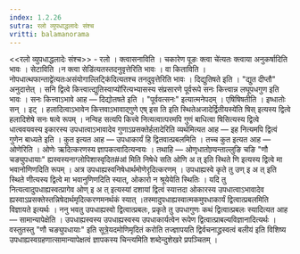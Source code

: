 ```yaml
---
index: 1.2.26
sutra: रलो व्युपधाद्धलादेः संश्च
vritti: balamanorama
---
```


<<रलो व्युपधाद्धलादेः संश्च>> - रलो । क्त्वासनाविति । चकारेण पूङः क्त्वा चे॑त्यतः क्त्वाया अनुकर्षादिति भावः । सेटाविति ।न क्त्वा सेडि॑त्यतस्तदनुवृत्तेरिति भावः । वा किताविति ।नोपधात्थफान्ताद्वे॑त्यतःअसंयोगाल्लिट्कि॑दित्यतश्च तनदुवृत्तेरिति भावः । दिद्युतिषते इति । "द्युत दीप्तौ" अनुदात्तेत् । सनि द्वित्वे कित्त्वात्द्युतिस्वाप्यो॑रित्यभ्यासस्य संप्रसारणे पूर्वरूपे सनः कित्त्वान्न लघूपधगुण इति भावः । सनः कित्त्वाऽभावे आह —  दिद्योतषते इति । "पूर्ववत्सनः" इत्यात्मनेपदम् । एषिषिषतीति । इष्धातोः सन् । इट् । हलादित्वाऽभावेन कित्तवाऽभावाद्गुणे एष् इस ति इति स्थितेअजादेर्द्वितीयस्ये॑ति षिस् इत्यस्य द्वित्वे हलादिशेषे सनः षत्वे रूपम् । नन्विह सत्यपि कित्त्वे नित्यत्वात्परमपि गुणं बाधित्वा षिसित्यस्य द्वित्वे धात्ववयवस्य इकारस्य उपधात्वाऽभावादेव गुणाऽप्रसक्तेर्हलादेरिति व्यर्थमित्यत आह  —  इह नित्यमपि द्वित्वं गुणेन बाध्यते इति । कुत इत्यत आह —  उपधाकार्यं हि द्वितवात्प्रबलमिति । तच्च कुत इत्यत आह —  ओणेरिति । ओणेः ऋदित्करणस्य ज्ञापकत्वादित्यन्वयः । तथाहि  —  ओणृधातोण्र्यन्ताल्लुङि चङि "णौ चङ्युपधायाः" ह्यस्वस्यनाग्लोपिशास्वृदित#आ॑ मिति निषेधे सति ओणि अ त् इति स्थिते णि इत्यस्य द्वित्वे मा भवानोणिणदिति रूपम् । अत्र उपधाह्यस्वनिषेधार्थमोणेरृदित्करणम् । उपधाह्यस्वे कृते तु उण् इ अ त् इति स्थिते णीत्यस्य द्वित्वे मा भवानुणिणदिति स्यात्, ओकारो न श्रूयेयेति स्थितिः । यदि तु नित्यत्वादुपधाह्यस्वत्प्रागेव ओण् इ अ त् इत्यस्यां दशायां द्वित्वं स्यात्तदा ओकारस्य उपधात्वाऽभावादेव ह्यस्वाऽप्रसक्तेस्तन्निषेदार्थमृदित्करणमनर्थकं स्यात् ।तस्मादुपधाह्यस्वात्मकमुपधाकार्यं द्वित्वात्प्रबलमिति विज्ञायते इत्यर्थः । ननु भवतु उपधाह्यस्वो द्वित्वात्प्रबलः, प्रकृते तु उपधागुणः कथं द्वित्वात्प्रबलः स्यादित्यत आह —  सामान्यापेक्षेति । उपधाह्यस्वस्य उपधाह्यस्वस्य उपधाकार्यत्वेन रूपेण द्वित्वात्प्राबल्यविज्ञानादित्यर्थः । वस्तुतस्तु "णौ चङ्युपधायाः" इति सूत्रे॒यदमोणिमृदितं करोति तज्ज्ञापयति द्विर्वचनाद्ध्रस्वत्वं बलीय॑ इति विशिष्य उपधाह्यस्वग्रहणात्सामान्यापेक्षत्वं ज्ञापकस्य चिन्त्यमिति शब्देन्दुशेखरे प्रपञ्चितम् । 